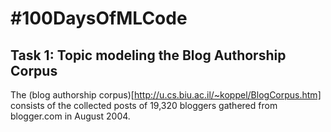 # #100DaysOfMLCode

## Task 1: Topic modeling the Blog Authorship Corpus

The (blog authorship corpus)[http://u.cs.biu.ac.il/~koppel/BlogCorpus.htm] consists of the collected posts of 19,320 bloggers gathered from blogger.com in August 2004.
